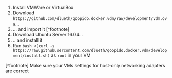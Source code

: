1. Install VMWare or VirtualBox
2. Download ```https://github.com/dlueth/qoopido.docker.vdm/raw/development/vdm.ova```...
3. ... and import it [^footnote]
4. Download Ubuntu Server 16.04...
5. .. and install it
6. Run ```bash <(curl -s https://raw.githubusercontent.com/dlueth/qoopido.docker.vdm/development/install.sh)``` as ```root``` in your VM

[^footnote] Make sure your VMs settings for host-only networking adapters are correct